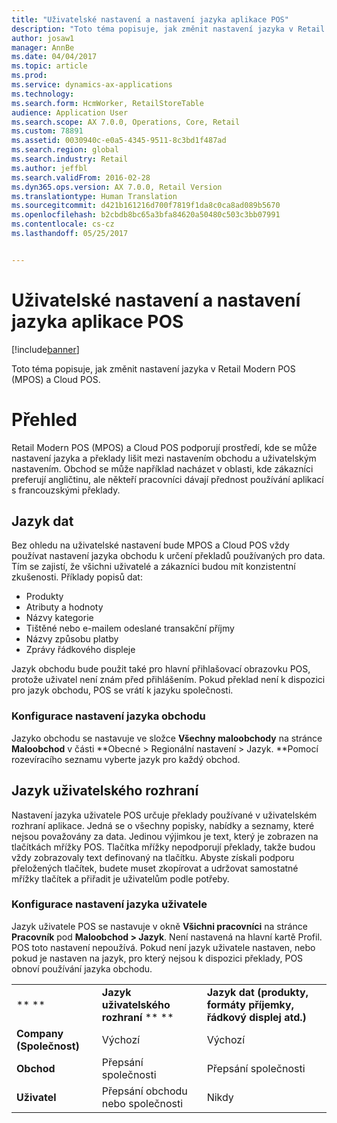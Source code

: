 ```yaml
---
title: "Uživatelské nastavení a nastavení jazyka aplikace POS"
description: "Toto téma popisuje, jak změnit nastavení jazyka v Retail Modern POS (MPOS) a Cloud POS."
author: josaw1
manager: AnnBe
ms.date: 04/04/2017
ms.topic: article
ms.prod: 
ms.service: dynamics-ax-applications
ms.technology: 
ms.search.form: HcmWorker, RetailStoreTable
audience: Application User
ms.search.scope: AX 7.0.0, Operations, Core, Retail
ms.custom: 78891
ms.assetid: 0030940c-e0a5-4345-9511-8c3bd1f487ad
ms.search.region: global
ms.search.industry: Retail
ms.author: jeffbl
ms.search.validFrom: 2016-02-28
ms.dyn365.ops.version: AX 7.0.0, Retail Version
ms.translationtype: Human Translation
ms.sourcegitcommit: d421b161216d700f7819f1da8c0ca8ad089b5670
ms.openlocfilehash: b2cbdb8bc65a3bfa84620a50480c503c3bb07991
ms.contentlocale: cs-cz
ms.lasthandoff: 05/25/2017


---
```


# <a name="pos-application-and-user-language-settings"></a>Uživatelské nastavení a nastavení jazyka aplikace POS

[!include[banner](includes/banner.md)]


Toto téma popisuje, jak změnit nastavení jazyka v Retail Modern POS (MPOS) a Cloud POS.

<a name="overview"></a>Přehled
========

Retail Modern POS (MPOS) a Cloud POS podporují prostředí, kde se může nastavení jazyka a překlady lišit mezi nastavením obchodu a uživatelským nastavením. Obchod se může například nacházet v oblasti, kde zákazníci preferují angličtinu, ale někteří pracovníci dávají přednost používání aplikací s francouzskými překlady.

## <a name="data-language"></a>Jazyk dat
Bez ohledu na uživatelské nastavení bude MPOS a Cloud POS vždy používat nastavení jazyka obchodu k určení překladů používaných pro data. Tím se zajistí, že všichni uživatelé a zákazníci budou mít konzistentní zkušenosti.  Příklady popisů dat:

-   Produkty
-   Atributy a hodnoty
-   Názvy kategorie
-   Tištěné nebo e-mailem odeslané transakční příjmy
-   Názvy způsobu platby
-   Zprávy řádkového displeje

Jazyk obchodu bude použit také pro hlavní přihlašovací obrazovku POS, protože uživatel není znám před přihlášením. Pokud překlad není k dispozici pro jazyk obchodu, POS se vrátí k jazyku společnosti.

### <a name="configuring-the-stores-language-setting"></a>Konfigurace nastavení jazyka obchodu

Jazyko obchodu se nastavuje ve složce **Všechny maloobchody** na stránce **Maloobchod** v části **Obecné &gt; Regionální nastavení &gt; Jazyk. **Pomocí rozevíracího seznamu vyberte jazyk pro každý obchod.

## <a name="user-interface-language"></a>Jazyk uživatelského rozhraní
Nastavení jazyka uživatele POS určuje překlady používané v uživatelském rozhraní aplikace. Jedná se o všechny popisky, nabídky a seznamy, které nejsou považovány za data. Jedinou výjimkou je text, který je zobrazen na tlačítkách mřížky POS. Tlačítka mřížky nepodporují překlady, takže budou vždy zobrazovaly text definovaný na tlačítku. Abyste získali podporu přeložených tlačítek, budete muset zkopírovat a udržovat samostatné mřížky tlačítek a přiřadit je uživatelům podle potřeby.

### <a name="configuring-the-users-language-setting"></a>Konfigurace nastavení jazyka uživatele

Jazyk uživatele POS se nastavuje v okně **Všichni pracovníci** na stránce **Pracovník** pod **Maloobchod &gt; Jazyk**.  Není nastavená na hlavní kartě Profil.  POS toto nastavení nepoužívá. Pokud není jazyk uživatele nastaven, nebo pokud je nastaven na jazyk, pro který nejsou k dispozici překlady, POS obnoví používání jazyka obchodu.  

|             |                            |                                                                   |
|-------------|----------------------------|-------------------------------------------------------------------|
| ** **       | **Jazyk uživatelského rozhraní** ** **      | **Jazyk dat (produkty, formáty příjemky, řádkový displej atd.)** |
| **Company (Společnost)** | Výchozí                    | Výchozí                                                           |
| **Obchod**   | Přepsání společnosti          | Přepsání společnosti                                                 |
| **Uživatel**    | Přepsání obchodu nebo společnosti | Nikdy                                                             |







